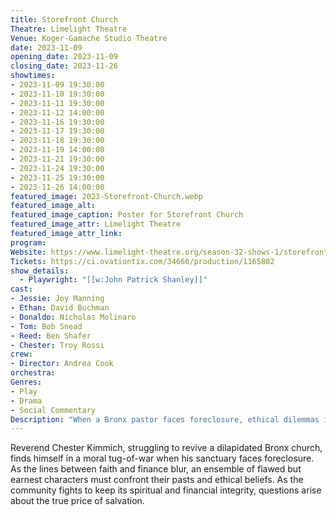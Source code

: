 ```yaml
---
title: Storefront Church
Theatre: Limelight Theatre
Venue: Koger-Gamache Studio Theatre
date: 2023-11-09
opening_date: 2023-11-09
closing_date: 2023-11-26
showtimes: 
- 2023-11-09 19:30:00
- 2023-11-10 19:30:00
- 2023-11-11 19:30:00
- 2023-11-12 14:00:00
- 2023-11-16 19:30:00
- 2023-11-17 19:30:00
- 2023-11-18 19:30:00
- 2023-11-19 14:00:00
- 2023-11-21 19:30:00
- 2023-11-24 19:30:00
- 2023-11-25 19:30:00
- 2023-11-26 14:00:00
featured_image: 2023-Storefront-Church.webp
featured_image_alt: 
featured_image_caption: Poster for Storefront Church
featured_image_attr: Limelight Theatre
featured_image_attr_link: 
program:
Website: https://www.limelight-theatre.org/season-32-shows-1/storefront-church
Tickets: https://ci.ovationtix.com/34666/production/1165802
show_details: 
  - Playwright: "[[w:John Patrick Shanley]]"
cast:
- Jessie: Joy Manning
- Ethan: David Buchman
- Donaldo: Nicholas Molinaro
- Tom: Bob Snead
- Reed: Ben Shafer
- Chester: Troy Rossi
crew:
- Director: Andrea Cook
orchestra:
Genres:
- Play
- Drama
- Social Commentary
Description: "When a Bronx pastor faces foreclosure, ethical dilemmas intertwine with personal redemption in this stirring drama."
---
```

Reverend Chester Kimmich, struggling to revive a dilapidated Bronx church, finds himself in a moral tug-of-war when his sanctuary faces foreclosure. As the lines between faith and finance blur, an ensemble of flawed but earnest characters must confront their pasts and ethical beliefs. As the community fights to keep its spiritual and financial integrity, questions arise about the true price of salvation.